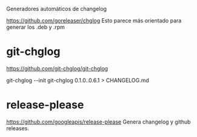 Generadores automáticos de changelog


https://github.com/goreleaser/chglog
Esto parece más orientado para generar los .deb y .rpm

# git-chglog
https://github.com/git-chglog/git-chglog

git-chglog --init
git-chglog 0.1.0..0.6.1 > CHANGELOG.md


# release-please
https://github.com/googleapis/release-please
Genera changelog y github releases.
